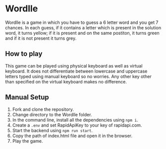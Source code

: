 # Wordlle
Wordlle is a game in which you have to guess a 6 letter word and you get 7 chances. In each guess, if it contains a letter which is present in the solution word, it turns yellow; if it is present and on the same postiton, it turns green and if it is not present it turns grey.

## How to play
This game can be played using physical keyboard as well as virtual keyboard. It does not differentiate between lowercase and uppercase letters typed using manual keyboard so no worries. Any other key other than specified on the virtual keyboard makes no difference. 

## Manual Setup
1. Fork and clone the repository.
2. Change directory to the Wordlle folder.
3. In the command line, install all the dependencies using ```npm i```.
4. Create a ```.env``` and set RapidApiKey to your key of rapidapi.com.
5. Start the backend using ```npm run start```.
6. Copy the path of index.html file and open it in the browser.
7. Play the game.
